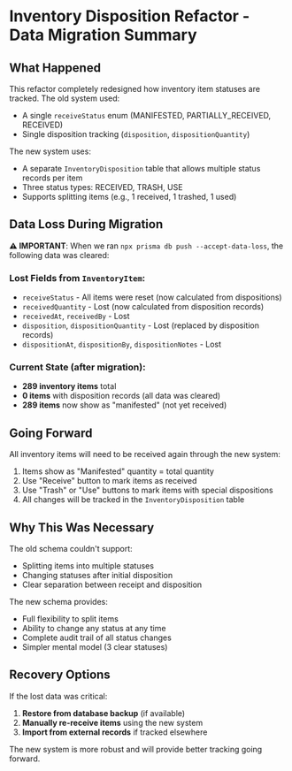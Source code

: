 # Inventory Disposition Refactor - Data Migration Summary

## What Happened

This refactor completely redesigned how inventory item statuses are tracked. The old system used:
- A single `receiveStatus` enum (MANIFESTED, PARTIALLY_RECEIVED, RECEIVED)
- Single disposition tracking (`disposition`, `dispositionQuantity`)

The new system uses:
- A separate `InventoryDisposition` table that allows multiple status records per item
- Three status types: RECEIVED, TRASH, USE
- Supports splitting items (e.g., 1 received, 1 trashed, 1 used)

## Data Loss During Migration

**⚠️ IMPORTANT**: When we ran `npx prisma db push --accept-data-loss`, the following data was cleared:

### Lost Fields from `InventoryItem`:
- `receiveStatus` - All items were reset (now calculated from dispositions)
- `receivedQuantity` - Lost (now calculated from disposition records)
- `receivedAt`, `receivedBy` - Lost
- `disposition`, `dispositionQuantity` - Lost (replaced by disposition records)
- `dispositionAt`, `dispositionBy`, `dispositionNotes` - Lost

### Current State (after migration):
- **289 inventory items** total
- **0 items** with disposition records (all data was cleared)
- **289 items** now show as "manifested" (not yet received)

## Going Forward

All inventory items will need to be received again through the new system:
1. Items show as "Manifested" quantity = total quantity
2. Use "Receive" button to mark items as received
3. Use "Trash" or "Use" buttons to mark items with special dispositions
4. All changes will be tracked in the `InventoryDisposition` table

## Why This Was Necessary

The old schema couldn't support:
- Splitting items into multiple statuses
- Changing statuses after initial disposition
- Clear separation between receipt and disposition

The new schema provides:
- Full flexibility to split items
- Ability to change any status at any time
- Complete audit trail of all status changes
- Simpler mental model (3 clear statuses)

## Recovery Options

If the lost data was critical:
1. **Restore from database backup** (if available)
2. **Manually re-receive items** using the new system
3. **Import from external records** if tracked elsewhere

The new system is more robust and will provide better tracking going forward.







